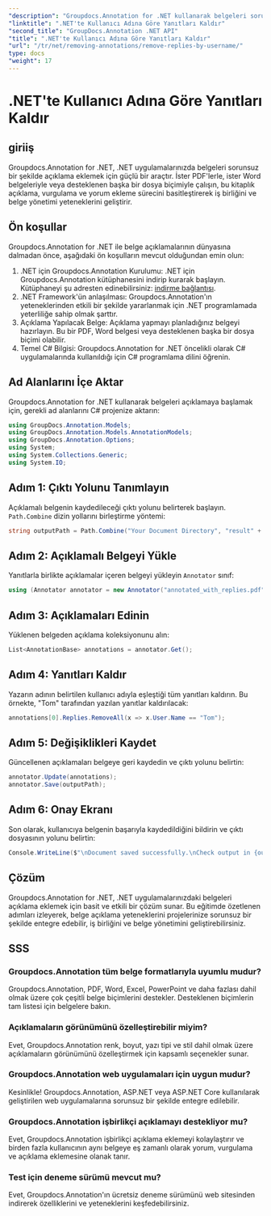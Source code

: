 ```yaml
---
"description": "Groupdocs.Annotation for .NET kullanarak belgeleri sorunsuz bir şekilde nasıl ek açıklama ekleyeceğinizi öğrenin. Bu güçlü araçla iş birliğini ve belge yönetimini geliştirin."
"linktitle": ".NET'te Kullanıcı Adına Göre Yanıtları Kaldır"
"second_title": "GroupDocs.Annotation .NET API"
"title": ".NET'te Kullanıcı Adına Göre Yanıtları Kaldır"
"url": "/tr/net/removing-annotations/remove-replies-by-username/"
type: docs
"weight": 17
---
```


# .NET'te Kullanıcı Adına Göre Yanıtları Kaldır

## giriiş
Groupdocs.Annotation for .NET, .NET uygulamalarınızda belgeleri sorunsuz bir şekilde açıklama eklemek için güçlü bir araçtır. İster PDF'lerle, ister Word belgeleriyle veya desteklenen başka bir dosya biçimiyle çalışın, bu kitaplık açıklama, vurgulama ve yorum ekleme sürecini basitleştirerek iş birliğini ve belge yönetimi yeteneklerini geliştirir.
## Ön koşullar
Groupdocs.Annotation for .NET ile belge açıklamalarının dünyasına dalmadan önce, aşağıdaki ön koşulların mevcut olduğundan emin olun:
1. .NET için Groupdocs.Annotation Kurulumu: .NET için Groupdocs.Annotation kütüphanesini indirip kurarak başlayın. Kütüphaneyi şu adresten edinebilirsiniz: [indirme bağlantısı](https://releases.groupdocs.com/annotation/net/).
2. .NET Framework'ün anlaşılması: Groupdocs.Annotation'ın yeteneklerinden etkili bir şekilde yararlanmak için .NET programlamada yeterliliğe sahip olmak şarttır.
3. Açıklama Yapılacak Belge: Açıklama yapmayı planladığınız belgeyi hazırlayın. Bu bir PDF, Word belgesi veya desteklenen başka bir dosya biçimi olabilir.
4. Temel C# Bilgisi: Groupdocs.Annotation for .NET öncelikli olarak C# uygulamalarında kullanıldığı için C# programlama dilini öğrenin.

## Ad Alanlarını İçe Aktar
Groupdocs.Annotation for .NET kullanarak belgeleri açıklamaya başlamak için, gerekli ad alanlarını C# projenize aktarın:
```csharp
using GroupDocs.Annotation.Models;
using GroupDocs.Annotation.Models.AnnotationModels;
using GroupDocs.Annotation.Options;
using System;
using System.Collections.Generic;
using System.IO;
```
## Adım 1: Çıktı Yolunu Tanımlayın
Açıklamalı belgenin kaydedileceği çıktı yolunu belirterek başlayın. `Path.Combine` dizin yollarını birleştirme yöntemi:
```csharp
string outputPath = Path.Combine("Your Document Directory", "result" + Path.GetExtension("input.pdf"));
```
## Adım 2: Açıklamalı Belgeyi Yükle
Yanıtlarla birlikte açıklamalar içeren belgeyi yükleyin `Annotator` sınıf:
```csharp
using (Annotator annotator = new Annotator("annotated_with_replies.pdf"))
```
## Adım 3: Açıklamaları Edinin
Yüklenen belgeden açıklama koleksiyonunu alın:
```csharp
List<AnnotationBase> annotations = annotator.Get();
```
## Adım 4: Yanıtları Kaldır
Yazarın adının belirtilen kullanıcı adıyla eşleştiği tüm yanıtları kaldırın. Bu örnekte, "Tom" tarafından yazılan yanıtlar kaldırılacak:
```csharp
annotations[0].Replies.RemoveAll(x => x.User.Name == "Tom");
```
## Adım 5: Değişiklikleri Kaydet
Güncellenen açıklamaları belgeye geri kaydedin ve çıktı yolunu belirtin:
```csharp
annotator.Update(annotations);
annotator.Save(outputPath);
```
## Adım 6: Onay Ekranı
Son olarak, kullanıcıya belgenin başarıyla kaydedildiğini bildirin ve çıktı dosyasının yolunu belirtin:
```csharp
Console.WriteLine($"\nDocument saved successfully.\nCheck output in {outputPath}.");
```
## Çözüm
Groupdocs.Annotation for .NET, .NET uygulamalarınızdaki belgeleri açıklama eklemek için basit ve etkili bir çözüm sunar. Bu eğitimde özetlenen adımları izleyerek, belge açıklama yeteneklerini projelerinize sorunsuz bir şekilde entegre edebilir, iş birliğini ve belge yönetimini geliştirebilirsiniz.
## SSS
### Groupdocs.Annotation tüm belge formatlarıyla uyumlu mudur?
Groupdocs.Annotation, PDF, Word, Excel, PowerPoint ve daha fazlası dahil olmak üzere çok çeşitli belge biçimlerini destekler. Desteklenen biçimlerin tam listesi için belgelere bakın.
### Açıklamaların görünümünü özelleştirebilir miyim?
Evet, Groupdocs.Annotation renk, boyut, yazı tipi ve stil dahil olmak üzere açıklamaların görünümünü özelleştirmek için kapsamlı seçenekler sunar.
### Groupdocs.Annotation web uygulamaları için uygun mudur?
Kesinlikle! Groupdocs.Annotation, ASP.NET veya ASP.NET Core kullanılarak geliştirilen web uygulamalarına sorunsuz bir şekilde entegre edilebilir.
### Groupdocs.Annotation işbirlikçi açıklamayı destekliyor mu?
Evet, Groupdocs.Annotation işbirlikçi açıklama eklemeyi kolaylaştırır ve birden fazla kullanıcının aynı belgeye eş zamanlı olarak yorum, vurgulama ve açıklama eklemesine olanak tanır.
### Test için deneme sürümü mevcut mu?
Evet, Groupdocs.Annotation'ın ücretsiz deneme sürümünü web sitesinden indirerek özelliklerini ve yeteneklerini keşfedebilirsiniz.